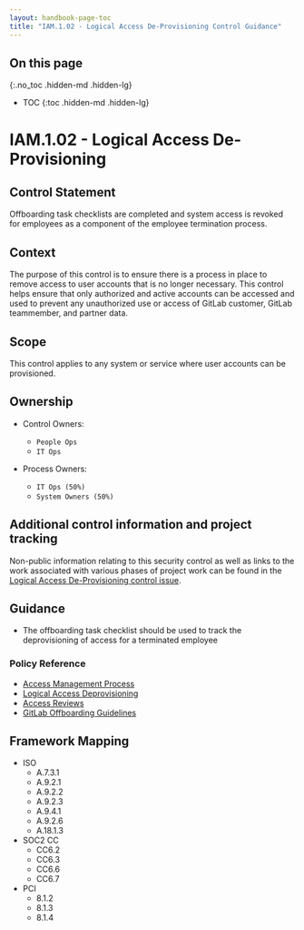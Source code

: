 ```yaml
---
layout: handbook-page-toc
title: "IAM.1.02 - Logical Access De-Provisioning Control Guidance"
---
```


## On this page
{:.no_toc .hidden-md .hidden-lg}

- TOC
{:toc .hidden-md .hidden-lg}

# IAM.1.02 - Logical Access De-Provisioning

## Control Statement
Offboarding task checklists are completed and system access is revoked for employees as a component of the employee termination process.

## Context
The purpose of this control is to ensure there is a process in place to remove access to user accounts that is no longer necessary. This control helps ensure that only authorized and active accounts can be accessed and used to prevent any unauthorized use or access of GitLab customer, GitLab teammember, and partner data.

## Scope
This control applies to any system or service where user accounts can be provisioned.

## Ownership

*  Control Owners:
    * `People Ops`
    * `IT Ops`

*  Process Owners:
    *  `IT Ops (50%)`
    *  `System Owners (50%)`


## Additional control information and project tracking
Non-public information relating to this security control as well as links to the work associated with various phases of project work can be found in the [Logical Access De-Provisioning control issue](https://gitlab.com/gitlab-com/gl-security/security-assurance/sec-compliance/compliance/issues/806).

## Guidance
* The offboarding task checklist should be used to track the deprovisioning of access for a terminated employee

### Policy Reference
*  [Access Management Process](/handbook/engineering/security/#access-management-process)
*  [Logical Access Deprovisioning](/handbook/engineering/security/#deprovisioning)
*  [Access Reviews](/handbook/engineering/security/#access-reviews)
*  [GitLab Offboarding Guidelines](/handbook/people-group/offboarding/offboarding_guidelines/)


## Framework Mapping
* ISO
  * A.7.3.1
  * A.9.2.1
  * A.9.2.2
  * A.9.2.3
  * A.9.4.1
  * A.9.2.6
  * A.18.1.3
* SOC2 CC
  * CC6.2
  * CC6.3
  * CC6.6
  * CC6.7
* PCI
  * 8.1.2
  * 8.1.3
  * 8.1.4
